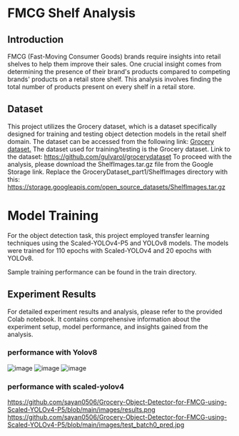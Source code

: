 # FMCG Shelf Analysis
## Introduction
FMCG (Fast-Moving Consumer Goods) brands require insights into retail shelves to help them improve their sales. One crucial insight comes from determining the presence of their brand's products compared to competing brands' products on a retail store shelf. This analysis involves finding the total number of products present on every shelf in a retail store.

## Dataset
This project utilizes the Grocery dataset, which is a dataset specifically designed for training and testing object detection models in the retail shelf domain. The dataset can be accessed from the following link: [Grocery dataset.](https://github.com/gulvarol/grocerydataset)
The dataset used for training/testing is the Grocery dataset. Link to the dataset: https://github.com/gulvarol/grocerydataset
To proceed with the analysis, please download the ShelfImages.tar.gz file from the Google Storage link. Replace the GroceryDataset_part1/ShelfImages directory with this: https://storage.googleapis.com/open_source_datasets/ShelfImages.tar.gz


# Model Training
For the object detection task, this project employed transfer learning techniques using the Scaled-YOLOv4-P5 and YOLOv8 models. The models were trained for 110 epochs with Scaled-YOLOv4 and 20 epochs with YOLOv8.

Sample training performance can be found in the train directory.

## Experiment Results
For detailed experiment results and analysis, please refer to the provided Colab notebook. It contains comprehensive information about the experiment setup, model performance, and insights gained from the analysis.
### performance with Yolov8
![image](https://github.com/tjorgais/Grocery_Detection_using_Yolo-/assets/42938890/619606b9-24d6-45d6-97b7-058052d4b4d0)
![image](https://github.com/tjorgais/Grocery_Detection_using_Yolo-/assets/42938890/e6a24a3d-c19e-4a35-9f32-c2b330b9c55a)
![image](https://github.com/tjorgais/Grocery_Detection_using_Yolo-/assets/42938890/a11644ad-c10a-469b-b024-b34bab4cba27)


### performance with scaled-yolov4
https://github.com/sayan0506/Grocery-Object-Detector-for-FMCG-using-Scaled-YOLOv4-P5/blob/main/images/results.png
https://github.com/sayan0506/Grocery-Object-Detector-for-FMCG-using-Scaled-YOLOv4-P5/blob/main/images/test_batch0_pred.jpg







